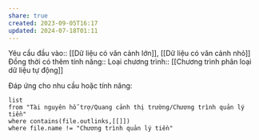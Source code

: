 ```yaml
---
share: true
created: 2023-09-05T16:17
updated: 2024-07-18T01:11
---
```

Yêu cầu đầu vào:: [[Dữ liệu có văn cảnh lớn]], [[Dữ liệu có văn cảnh nhỏ]]
Đồng thời có thêm tính năng::
Loại chương trình:: [[Chương trình phân loại dữ liệu tự động]]

Đáp ứng cho nhu cầu hoặc tính năng:
```dataview
list
from "Tài nguyên hỗ trợ/Quang cảnh thị trường/Chương trình quản lý tiền" 
where contains(file.outlinks,[[]])
where file.name != "Chương trình quản lý tiền" 
```